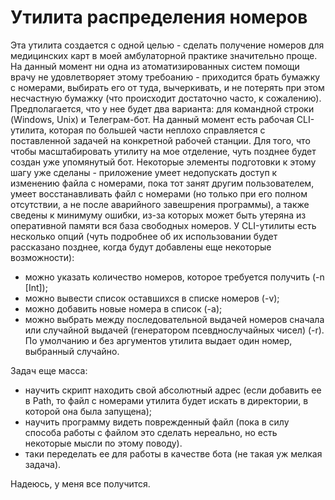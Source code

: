 # Утилита распределения номеров 
Эта утилита создается с одной целью - сделать получение номеров для медицинских карт в моей амбулаторной практике значительно проще. На данный момент ни одна из атоматизированных систем помощи врачу не удовлетворяет этому требоанию - приходится брать бумажку с номерами, выбирать его от туда, вычеркивать, и не потерять при этом несчастную бумажку (что происходит достаточно часто, к сожалению). 
Предполагается, что у нее будет два варианта: для командной строки (Windows, Unix) и Телеграм-бот. На данный момент есть рабочая CLI-утилита, которая по большей части неплохо справляется с поставленной задачей на конкретной рабочей станции. Для того, что чтобы масштабировать утилиту на мое отделение, чуть позднее будет создан уже упомянутый бот. Некоторые элементы подготовки к этому шагу уже сделаны - приложение умеет недопускать доступ к изменению файла с номерами, пока тот занят другим пользователем, умеет восстанавливать файл с номерами (но только при его полном отсутствии, а не после аварийного завешрения программы), а также сведены к минимуму ошибки, из-за которых может быть утеряна из оперативной памяти вся база свободных номеров. 
У CLI-утилиты есть несколько опций (чуть подробнее об их использовании будет рассказано позднее, когда будут добавлены еще некоторые возможности): 
- можно указать количество номеров, которое требуется получить (-n [Int]);
- можно вывести список оставшихся в списке номеров (-v);
- можно добавить новые номера в список (-a);
- можно выбрать между последовательной выдачей номеров сначала или случайной выдачей (генератором псевднослучайных чисел) (-r). 
По умолчанию и без аргументов утилита выдает один номер, выбранный случайно. 

Задач еще масса: 
- научить скрипт находить свой абсолютный адрес (если добавить ее в Path, то файл с номерами утилита будет искать в директории, в которой она была запущена);
- научить программу видеть поврежденный файл (пока в силу способа работы с файлом это сделать нереально, но есть некоторые мысли по этому поводу). 
- таки переделать ее для работы в качестве бота (не такая уж мелкая задача).

Надеюсь, у меня все получится. 

